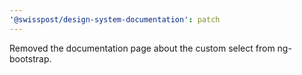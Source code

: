 ```yaml
---
'@swisspost/design-system-documentation': patch
---
```


Removed the documentation page about the custom select from ng-bootstrap.
